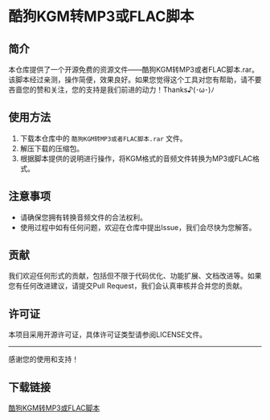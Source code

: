 # 酷狗KGM转MP3或FLAC脚本

## 简介
本仓库提供了一个开源免费的资源文件——酷狗KGM转MP3或者FLAC脚本.rar。该脚本经过亲测，操作简便，效果良好。如果您觉得这个工具对您有帮助，请不要吝啬您的赞和关注，您的支持是我们前进的动力！Thanks♪(･ω･)ﾉ

## 使用方法
1. 下载本仓库中的 `酷狗KGM转MP3或者FLAC脚本.rar` 文件。
2. 解压下载的压缩包。
3. 根据脚本提供的说明进行操作，将KGM格式的音频文件转换为MP3或FLAC格式。

## 注意事项
- 请确保您拥有转换音频文件的合法权利。
- 使用过程中如有任何问题，欢迎在仓库中提出Issue，我们会尽快为您解答。

## 贡献
我们欢迎任何形式的贡献，包括但不限于代码优化、功能扩展、文档改进等。如果您有任何改进建议，请提交Pull Request，我们会认真审核并合并您的贡献。

## 许可证
本项目采用开源许可证，具体许可证类型请参阅LICENSE文件。

---

感谢您的使用和支持！

## 下载链接

[酷狗KGM转MP3或FLAC脚本](https://pan.quark.cn/s/a92fa47e17d1)
